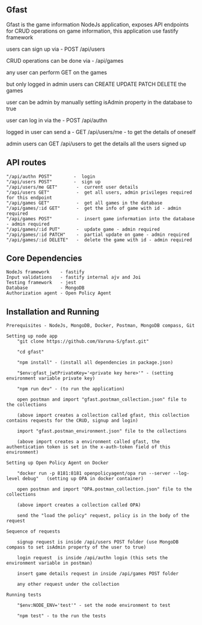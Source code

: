 ## Gfast 
Gfast is the game information NodeJs application, exposes API endpoints for CRUD operations on game information, this application use fastify framework

users can sign up via - POST /api/users

CRUD operations can be done via - /api/games

any user can perform GET on the games

but only logged in admin users can CREATE UPDATE PATCH DELETE the games

user can be admin by manually setting isAdmin property in the database to true

user can log in via the - POST /api/authn 

logged in user can send a - GET /api/users/me - to get the details of oneself

admin users can GET /api/users to get the details all the users signed up

## API routes
    "/api/authn POST"        -  login
    "/api/users POST"        -  sign up
    "/api/users/me GET"       -  current user details
    "/api/users GET"          -  get all users, admin privileges required for this endpoint
    "/api/games GET"          -  get all games in the database
    "/api/games/:id GET"      -  get the info of game with id - admin required 
    "/api/games POST"         -  insert game information into the database - admin required 
    "/api/games/:id PUT"      -  update game - admin required
    "/api/games/:id PATCH"    -  partial update on game - admin required
    "/api/games/:id DELETE"   -  delete the game with id - admin required

## Core Dependencies
    NodeJs framework    - fastify
    Input validations   - fastify internal ajv and Joi
    Testing framework   - jest
    Database            - MongoDB
    Authorization agent - Open Policy Agent

## Installation and Running
    Prerequisites - NodeJs, MongoDB, Docker, Postman, MongoDB compass, Git 

    Setting up node app
        "git clone https://github.com/Varuna-S/gfast.git"

        "cd gfast"

        "npm install" - (install all dependencies in package.json)

        "$env:gfast_jwtPrivateKey='<private key here>'" - (setting environment variable private key)

        "npm run dev" - (to run the application)

        open postman and import "gfast.postman_collection.json" file to the collections

        (above import creates a collection called gfast, this collection contains requests for the CRUD, signup and login)

        import "gfast.postman_environment.json" file to the collections

        (above import creates a environment called gfast, the authentication token is set in the x-auth-token field of this environment)

    Setting up Open Policy Agent on Docker

        "docker run -p 8181:8181 openpolicyagent/opa run --server --log-level debug"   (setting up OPA in docker container)

        open postman and import "OPA.postman_collection.json" file to the collections

        (above import creates a collection called OPA)

        send the "load the policy" request, policy is in the body of the request

    Sequence of requests

        signup request is inside /api/users POST folder (use MongoDB compass to set isAdmin property of the user to true)

        login request  is inside /api/authn login (this sets the environment variable in postman)

        insert game details request in inside /api/games POST folder  

        any other request under the collection

    Running tests

        "$env:NODE_ENV='test'" - set the node environment to test

        "npm test" - to the run the tests
